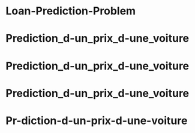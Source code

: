 # Loan-Prediction-Problem
# Prediction_d-un_prix_d-une_voiture
# Prediction_d-un_prix_d-une_voiture
# Prediction_d-un_prix_d-une_voiture
# Pr-diction-d-un-prix-d-une-voiture

